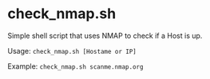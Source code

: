 # check_nmap.sh
Simple shell script that uses NMAP to check if a Host is up.

Usage:
`check_nmap.sh [Hostame or IP]`

Example:
`check_nmap.sh scanme.nmap.org`
